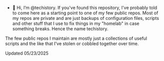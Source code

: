 - 👋 Hi, I’m @techistory. If you've found this repository, I've probably told to come here as a starting point to one of my few public repos. Most of my repos are private and are just backups of configuration files, scripts and other stuff that I use to fix things in my "homelab" in case something breaks. Hence the name techistory.

The few public repos I maintain are mostly just a collections of useful scripts and the like that I've stolen or cobbled together over time.

<!---
techistory/techistory is a ✨ special ✨ repository because its `README.md` (this file) appears on your GitHub profile.
You can click the Preview link to take a look at your changes.
--->

Updated 05/23/2025
